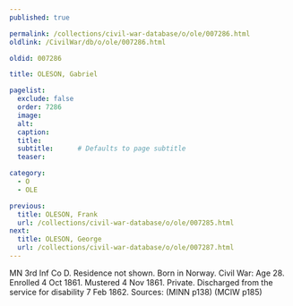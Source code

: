 ```yaml
---
published: true

permalink: /collections/civil-war-database/o/ole/007286.html
oldlink: /CivilWar/db/o/ole/007286.html

oldid: 007286

title: OLESON, Gabriel

pagelist:
  exclude: false
  order: 7286
  image: 
  alt:
  caption:
  title:
  subtitle:      # Defaults to page subtitle
  teaser:

category: 
  - O 
  - OLE

previous:
  title: OLESON, Frank
  url: /collections/civil-war-database/o/ole/007285.html  
next:
  title: OLESON, George
  url: /collections/civil-war-database/o/ole/007287.html   
---
```

MN 3rd Inf Co D. Residence not shown. Born in Norway. Civil War: Age 28. Enrolled 4 Oct 1861. Mustered 4 Nov 1861. Private. Discharged from the service for disability 7 Feb 1862. Sources: (MINN p138) (MCIW p185)